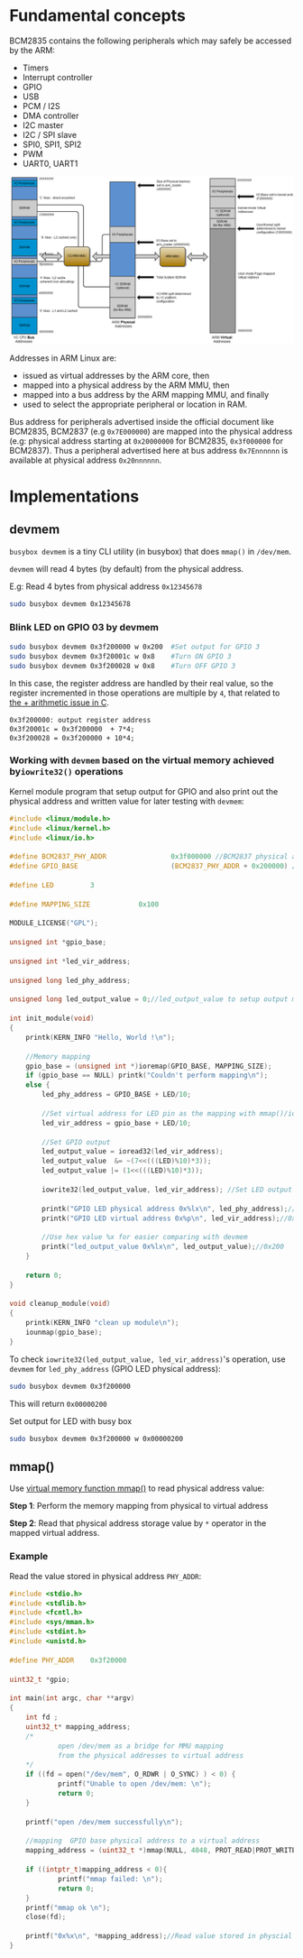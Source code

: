 # Fundamental concepts

BCM2835 contains the following peripherals which may safely be accessed by the ARM:

* Timers
* Interrupt controller
* GPIO
* USB
* PCM / I2S
* DMA controller
* I2C master
* I2C / SPI slave
* SPI0, SPI1, SPI2
* PWM
* UART0, UART1 

![](../Environment/Images/BCM2835_address_spaces.png)

Addresses in ARM Linux are:
* issued as virtual addresses by the ARM core, then
* mapped into a physical address by the ARM MMU, then
* mapped into a bus address by the ARM mapping MMU, and finally
* used to select the appropriate peripheral or location in RAM. 

Bus address for peripherals advertised inside the official document like BCM2835, BCM2837 (e.g ``0x7E000000``) are mapped into the physical address (e.g: physical address starting at ``0x20000000`` for BCM2835, ``0x3f000000`` for BCM2837). Thus a peripheral advertised here at bus address ``0x7Ennnnnn`` is available at physical address ``0x20nnnnnn``. 

# Implementations

## devmem

``busybox devmem`` is a tiny CLI utility (in busybox) that does ``mmap()`` in ``/dev/mem``.

``devmem`` will read 4 bytes (by default) from the physical address.

E.g: Read 4 bytes from physical address ``0x12345678``

```sh
sudo busybox devmem 0x12345678
```

### Blink LED on GPIO 03 by devmem

```sh
sudo busybox devmem 0x3f200000 w 0x200 	#Set output for GPIO 3
sudo busybox devmem 0x3f20001c w 0x8	#Turn ON GPIO 3 
sudo busybox devmem 0x3f200028 w 0x8	#Turn OFF GPIO 3
```

In this case, the register address are handled by their real value, so the register incremented in those operations are multiple by ``4``, that related to [the + arithmetic issue in C](https://github.com/TranPhucVinh/C/tree/master/Physical%20layer/Memory/Pointer#-arithmetic-issue).

```
0x3f200000: output register address
0x3f20001c = 0x3f200000  + 7*4;
0x3f200028 = 0x3f200000 + 10*4;
```

### Working with ``devmem`` based on the virtual memory achieved by``iowrite32()`` operations

Kernel module program that setup output for GPIO and also print out the physical address and written value for later testing with ``devmem``:

```c
#include <linux/module.h>
#include <linux/kernel.h>
#include <linux/io.h>

#define BCM2837_PHY_ADDR                0x3f000000 //BCM2837 physical address start
#define GPIO_BASE                       (BCM2837_PHY_ADDR + 0x200000) /* GPIO controller */

#define LED			3

#define MAPPING_SIZE            0x100

MODULE_LICENSE("GPL");

unsigned int *gpio_base;

unsigned int *led_vir_address;

unsigned long led_phy_address;

unsigned long led_output_value = 0;//led_output_value to setup output mode, read, write operation

int init_module(void)
{
	printk(KERN_INFO "Hello, World !\n");

	//Memory mapping
	gpio_base = (unsigned int *)ioremap(GPIO_BASE, MAPPING_SIZE);
	if (gpio_base == NULL) printk("Couldn't perform mapping\n");
	else {
		led_phy_address = GPIO_BASE + LED/10;

		//Set virtual address for LED pin as the mapping with mmap()/ioremap() is linear
		led_vir_address = gpio_base + LED/10;

		//Set GPIO output
        led_output_value = ioread32(led_vir_address);
		led_output_value  &= ~(7<<(((LED)%10)*3));
		led_output_value |= (1<<(((LED)%10)*3));

		iowrite32(led_output_value, led_vir_address); //Set LED output

		printk("GPIO LED physical address 0x%lx\n", led_phy_address);//0x3f200000
		printk("GPIO LED virtual address 0x%p\n", led_vir_address);//0xdf1e40bc

		//Use hex value %x for easier comparing with devmem
		printk("led_output_value 0x%lx\n", led_output_value);//0x200
	}
		
	return 0;
}

void cleanup_module(void)
{
	printk(KERN_INFO "clean up module\n");
	iounmap(gpio_base);
}
```

To check ``iowrite32(led_output_value, led_vir_address)``'s operation, use ``devmem`` for ``led_phy_address`` (GPIO LED physical address):

```sh
sudo busybox devmem 0x3f200000
```

This will return ``0x00000200``

Set output for LED with busy box

```sh
sudo busybox devmem 0x3f200000 w 0x00000200
```

## mmap()

Use [virtual memory function mmap()](https://github.com/TranPhucVinh/C/blob/master/Physical%20layer/Memory/Virtual%20memory.md#mmap) to read physical address value:

**Step 1**: Perform the memory mapping from physical to virtual address

**Step 2**: Read that physical address storage value by ``*`` operator in the mapped virtual address.

### Example

Read the value stored in physical address ``PHY_ADDR``:

```c
#include <stdio.h>
#include <stdlib.h>
#include <fcntl.h>
#include <sys/mman.h>
#include <stdint.h>
#include <unistd.h>

#define PHY_ADDR    0x3f20000

uint32_t *gpio;

int main(int argc, char **argv)
{
    int fd ;
    uint32_t* mapping_address;
    /*
            open /dev/mem as a bridge for MMU mapping
            from the physical addresses to virtual address
    */
    if ((fd = open("/dev/mem", O_RDWR | O_SYNC) ) < 0) {
            printf("Unable to open /dev/mem: \n");
            return 0;
    }

    printf("open /dev/mem successfully\n");

    //mapping  GPIO base physical address to a virtual address
    mapping_address = (uint32_t *)mmap(NULL, 4048, PROT_READ|PROT_WRITE, MAP_SHARED, fd, PHY_ADDR);

    if ((intptr_t)mapping_address < 0){
            printf("mmap failed: \n");
            return 0;
    }
    printf("mmap ok \n");
    close(fd);

    printf("0x%x\n", *mapping_address);//Read value stored in physcial address PHY_ADDR
}
```
